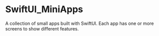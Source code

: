 # SwiftUI_MiniApps
A collection of small apps built with SwiftUI. Each app has one or more screens to show different features.
